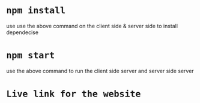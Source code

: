 # `npm install`
use use the above command on the client side & server side to install dependecise
# `npm start`
use the above command to run the client side server and server side server
# `Live link for the website`
[click here]:(https://archana-stackoverflow.vercel.app/)

